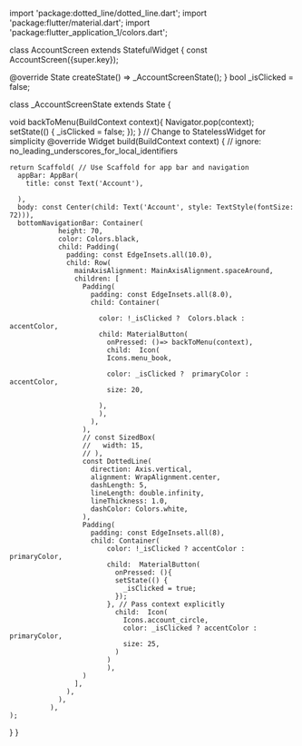 import 'package:dotted_line/dotted_line.dart';
import 'package:flutter/material.dart';
import 'package:flutter_application_1/colors.dart';

class AccountScreen extends StatefulWidget {
  const AccountScreen({super.key});

  @override
  State<AccountScreen> createState() => _AccountScreenState();
}
bool _isClicked = false;

class _AccountScreenState extends State<AccountScreen> {

  void backToMenu(BuildContext context){
   Navigator.pop(context);
   setState(() {
  _isClicked = false;
    });
}
 // Change to StatelessWidget for simplicity
  @override
  Widget build(BuildContext context) {
    // ignore: no_leading_underscores_for_local_identifiers
    
    return Scaffold( // Use Scaffold for app bar and navigation
      appBar: AppBar(
        title: const Text('Account'),
        
      ),
      body: const Center(child: Text('Account', style: TextStyle(fontSize: 72))),
      bottomNavigationBar: Container(
                height: 70,
                color: Colors.black,
                child: Padding(
                  padding: const EdgeInsets.all(10.0),
                  child: Row(
                    mainAxisAlignment: MainAxisAlignment.spaceAround,
                    children: [
                      Padding(
                        padding: const EdgeInsets.all(8.0),
                        child: Container(
                       
                          color: !_isClicked ?  Colors.black : accentColor,
                          child: MaterialButton(
                            onPressed: ()=> backToMenu(context),
                            child:  Icon(
                            Icons.menu_book,
                           
                            color: _isClicked ?  primaryColor : accentColor,
                            size: 20,
                            
                          ),
                          ),
                        ),
                      ),
                      // const SizedBox(
                      //   width: 15,
                      // ),
                      const DottedLine(
                        direction: Axis.vertical,
                        alignment: WrapAlignment.center,
                        dashLength: 5,
                        lineLength: double.infinity,
                        lineThickness: 1.0,
                        dashColor: Colors.white,
                      ),
                      Padding(
                        padding: const EdgeInsets.all(8),
                        child: Container(
                            color: !_isClicked ? accentColor : primaryColor,
                            child:  MaterialButton(
                              onPressed: (){
                              setState(() {
                                _isClicked = true;
                              });
                            }, // Pass context explicitly
                              child:  Icon(
                                Icons.account_circle,
                                color: _isClicked ? accentColor : primaryColor,
                                size: 25,
                              )
                            )
                            ),
                      )
                    ],
                  ),
                ),
              ),
    );
  }
}
